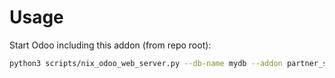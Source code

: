 # Usage

Start Odoo including this addon (from repo root):

```bash
python3 scripts/nix_odoo_web_server.py --db-name mydb --addon partner_supplierinfo_smartbutton
```
